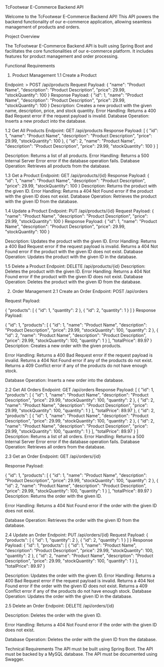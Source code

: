 TcFootwear E-Commerce Backend API   

Welcome to the TcFootwear E-Commerce Backend API! This API powers the backend functionality of our e-commerce application, allowing seamless management of products and orders.

Project Overview

The TcFootwear E-Commerce Backend API is built using Spring Boot and facilitates the core functionalities of our e-commerce platform. It includes features for product management and order processing.

Functional Requirements
1. Product Management
1.1 Create a Product

Endpoint: > POST /api/products
Request Payload:
   {
	"name": "Product Name",
	"description": "Product Description",
	"price": 29.99,
	"stockQuantity": 100
}
Response Payload:
{
	"id": 1,
	"name": "Product Name",
	"description": "Product Description",
	"price": 29.99,
	"stockQuantity": 100
}
Description: Creates a new product with the given name, description, price, and stock quantity.
Error Handling: Returns a 400 Bad Request error if the request payload is invalid.
Database Operation: Inserts a new product into the database.

1.2 Get All Products
Endpoint: GET /api/products
Response Payload:
[
	{
		"id": 1,
		"name": "Product Name",
		"description": "Product Description",
		"price": 29.99,
		"stockQuantity": 100
	},
	{
		"id": 2,
		"name": "Product Name",
		"description": "Product Description",
		"price": 29.99,
		"stockQuantity": 100
	}
]

Description: Returns a list of all products. Error Handling: Returns a 500 Internal Server Error error if the database operation fails. Database Operation: Retrieves all products from the database.

1.3 Get a Product Endpoint: GET /api/products/{id} Response Payload: { "id": 1, "name": "Product Name", "description": "Product Description", "price": 29.99, "stockQuantity": 100 } Description: Returns the product with the given ID. Error Handling: Returns a 404 Not Found error if the product with the given ID does not exist. Database Operation: Retrieves the product with the given ID from the database.

1.4 Update a Product Endpoint: PUT /api/products/{id} Request Payload: { "name": "Product Name", "description": "Product Description", "price": 29.99, "stockQuantity": 100 } Response Payload: { "id": 1, "name": "Product Name", "description": "Product Description", "price": 29.99, "stockQuantity": 100 }

Description: Updates the product with the given ID. Error Handling: Returns a 400 Bad Request error if the request payload is invalid. Returns a 404 Not Found error if the product with the given ID does not exist. Database Operation: Updates the product with the given ID in the database. 

1.5 Delete a Product Endpoint: DELETE /api/products/{id} Description: Deletes the product with the given ID. Error Handling: Returns a 404 Not Found error if the product with the given ID does not exist. Database Operation: Deletes the product with the given ID from the database. 

2. Order Management
 2.1 Create an Order Endpoint: POST /api/orders

Request Payload:

{ "products": [ { "id": 1, "quantity": 2 }, { "id": 2, "quantity": 1 } ] } 
Response Payload:

{ "id": 1, "products": [ { "id": 1, "name": "Product Name", "description": "Product Description", "price": 29.99, "stockQuantity": 100, "quantity": 2 }, { "id": 2, "name": "Product Name", "description": "Product Description", "price": 29.99, "stockQuantity": 100, "quantity": 1 } ], "totalPrice": 89.97 }
Description: Creates a new order with the given products.

Error Handling: Returns a 400 Bad Request error if the request payload is invalid. Returns a 404 Not Found error if any of the products do not exist. Returns a 409 Conflict error if any of the products do not have enough stock.

Database Operation: Inserts a new order into the database.

2.2 Get All Orders Endpoint: GET /api/orders
Response Payload: [ { "id": 1, "products": [ { "id": 1, "name": "Product Name", "description": "Product Description", "price": 29.99, "stockQuantity": 100, "quantity": 2 }, { "id": 2, "name": "Product Name", "description": "Product Description", "price": 29.99, "stockQuantity": 100, "quantity": 1 } ], "totalPrice": 89.97 }, { "id": 2, "products": [ { "id": 1, "name": "Product Name", "description": "Product Description", "price": 29.99, "stockQuantity": 100, "quantity": 2 }, { "id": 2, "name": "Product Name", "description": "Product Description", "price": 29.99, "stockQuantity": 100, "quantity": 1 } ], "totalPrice": 89.97 } ] 
Description: Returns a list of all orders. Error Handling: Returns a 500 Internal Server Error error if the database operation fails. Database Operation: Retrieves all orders from the database.

2.3 Get an Order Endpoint: GET /api/orders/{id}

Response Payload:

{ "id": 1, "products": [ { "id": 1, "name": "Product Name", "description": "Product Description", "price": 29.99, "stockQuantity": 100, "quantity": 2 }, { "id": 2, "name": "Product Name", "description": "Product Description", "price": 29.99, "stockQuantity": 100, "quantity": 1 } ], "totalPrice": 89.97 }
Description: Returns the order with the given ID.

Error Handling: Returns a 404 Not Found error if the order with the given ID does not exist.

Database Operation: Retrieves the order with the given ID from the database.

2.4 Update an Order Endpoint: PUT /api/orders/{id}
Request Payload: { "products": [ { "id": 1, "quantity": 2 }, { "id": 2, "quantity": 1 } ] }
Response Payload: { "id": 1, "products": [ { "id": 1, "name": "Product Name", "description": "Product Description", "price": 29.99, "stockQuantity": 100, "quantity": 2 }, { "id": 2, "name": "Product Name", "description": "Product Description", "price": 29.99, "stockQuantity": 100, "quantity": 1 } ], "totalPrice": 89.97 }

Description: Updates the order with the given ID.
Error Handling: Returns a 400 Bad Request error if the request payload is invalid. Returns a 404 Not Found error if the order with the given ID does not exist. Returns a 409 Conflict error if any of the products do not have enough stock. Database Operation: Updates the order with the given ID in the database. 

2.5 Delete an Order Endpoint: DELETE /api/orders/{id}

Description: Deletes the order with the given ID.

Error Handling: Returns a 404 Not Found error if the order with the given ID does not exist.

Database Operation: Deletes the order with the given ID from the database.

Technical Requirements The API must be built using Spring Boot. The API must be backed by a MySQL database. The API must be documented using Swagger.
